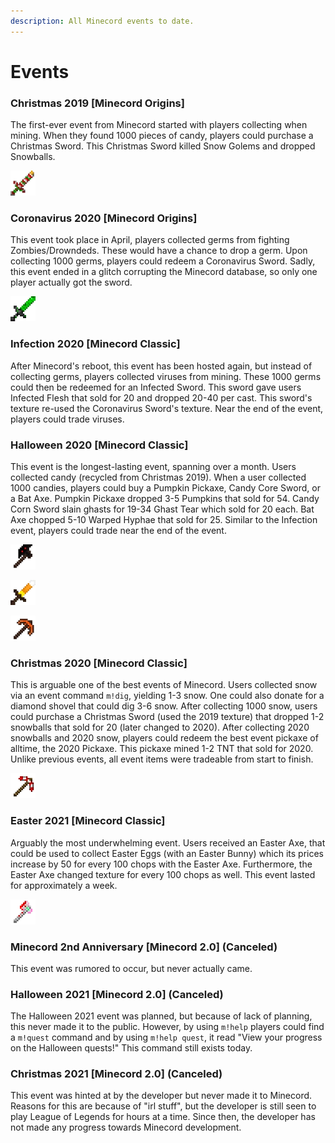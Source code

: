 ```yaml
---
description: All Minecord events to date.
---
```


# Events

### Christmas 2019 \[Minecord Origins]

The first-ever event from Minecord started with players collecting when mining. When they found 1000 pieces of candy, players could purchase a Christmas Sword. This Christmas Sword killed Snow Golems and dropped Snowballs.

![Christ-mas Sword](<../.gitbook/assets/image (10).png>)

### Coronavirus 2020 \[Minecord Origins]

This event took place in April, players collected germs from fighting Zombies/Drowndeds. These would have a chance to drop a germ. Upon collecting 1000 germs, players could redeem a Coronavirus Sword. Sadly, this event ended in a glitch corrupting the Minecord database, so only one player actually got the sword.

![Cor-ona-virus Sword](<../.gitbook/assets/image (11).png>)

### Infection 2020 \[Minecord Classic]

After Minecord's reboot, this event has been hosted again, but instead of collecting germs, players collected viruses from mining. These 1000 germs could then be redeemed for an Infected Sword. This sword gave users Infected Flesh that sold for 20 and dropped 20-40 per cast. This sword's texture re-used the Coronavirus Sword's texture. Near the end of the event, players could trade viruses.

### Halloween 2020 \[Minecord Classic]

This event is the longest-lasting event, spanning over a month. Users collected candy (recycled from Christmas 2019). When a user collected 1000 candies, players could buy a Pumpkin Pickaxe, Candy Core Sword, or a Bat Axe. Pumpkin Pickaxe dropped 3-5 Pumpkins that sold for 54. Candy Corn Sword slain ghasts for 19-34 Ghast Tear which sold for 20 each. Bat Axe chopped 5-10 Warped Hyphae that sold for 25. Similar to the Infection event, players could trade near the end of the event.

![Bat Axe](<../.gitbook/assets/image (12) (1).png>)

![Candy Corn Sword](<../.gitbook/assets/image (9).png>)

![Pump-kin Pick-axe](<../.gitbook/assets/image (8).png>)

### Christmas 2020 \[Minecord Classic]

This is arguable one of the best events of Minecord. Users collected snow via an event command `m!dig`, yielding 1-3 snow. One could also donate for a diamond shovel that could dig 3-6 snow. After collecting 1000 snow, users could purchase a Christmas Sword (used the 2019 texture) that dropped 1-2 snowballs that sold for 20 (later changed to 2020). After collecting 2020 snowballs and 2020 snow, players could redeem the best event pickaxe of alltime, the 2020 Pickaxe. This pickaxe mined 1-2 TNT that sold for 2020. Unlike previous events, all event items were tradeable from start to finish.

![2020 Pick-axe](<../.gitbook/assets/image (6) (1).png>)

### Easter 2021 \[Minecord Classic]

Arguably the most underwhelming event. Users received an Easter Axe, that could be used to collect Easter Eggs (with an Easter Bunny) which its prices increase by 50 for every 100 chops with the Easter Axe. Furthermore, the Easter Axe changed texture for every 100 chops as well. This event lasted for approximately a week.

![EasterAxe Final](<../.gitbook/assets/image (6).png>)

### Minecord 2nd Anniversary \[Minecord 2.0] (Canceled)

This event was rumored to occur, but never actually came.

### Halloween 2021 \[Minecord 2.0] (Canceled)

The Halloween 2021 event was planned, but because of lack of planning, this never made it to the public. However, by using `m!help` players could find a `m!quest` command and by using `m!help quest`, it read "View your progress on the Halloween quests!" This command still exists today.

### Christmas 2021 \[Minecord 2.0] (Canceled)

This event was hinted at by the developer but never made it to Minecord. Reasons for this are because of "irl stuff", but the developer is still seen to play League of Legends for hours at a time. Since then, the developer has not made any progress towards Minecord development.
